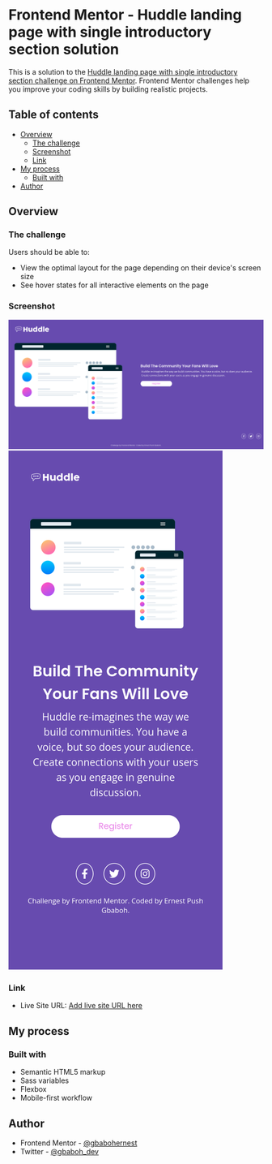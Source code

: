 # Frontend Mentor - Huddle landing page with single introductory section solution

This is a solution to the [Huddle landing page with single introductory section challenge on Frontend Mentor](https://www.frontendmentor.io/challenges/huddle-landing-page-with-a-single-introductory-section-B_2Wvxgi0). Frontend Mentor challenges help you improve your coding skills by building realistic projects.

## Table of contents

- [Overview](#overview)
  - [The challenge](#the-challenge)
  - [Screenshot](#screenshot)
  - [Link](#link)
- [My process](#my-process)
  - [Built with](#built-with)
- [Author](#author)

## Overview

### The challenge

Users should be able to:

- View the optimal layout for the page depending on their device's screen size
- See hover states for all interactive elements on the page

### Screenshot

![](./screenshot-desktop.png)
![](./screenshot-mobile.png)

### Link

- Live Site URL: [Add live site URL here](https://fem-huddle-page.netlify.app/)

## My process

### Built with

- Semantic HTML5 markup
- Sass variables
- Flexbox
- Mobile-first workflow

## Author

- Frontend Mentor - [@gbabohernest](https://www.frontendmentor.io/profile/gbabohernest)
- Twitter - [@gbaboh_dev](https://twitter.com/gbaboh_dev)
